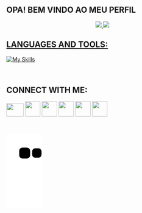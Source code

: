 ## OPA! BEM VINDO AO MEU PERFIL
<div align="center">
  <a href="https://github.com/kauaneiras">
  <img height="150em" src="https://github-readme-stats.vercel.app/api?username=kauaneiras&show_icons=true&theme=merko&include_all_commits=true&count_private=true"/>
  <img height="150em" src="https://github-readme-stats.vercel.app/api/top-langs/?username=kauaneiras&layout=compact&langs_count=7&theme=merko"/>
</div>
  
  
## LANGUAGES AND TOOLS:

  [![My Skills](https://skills.thijs.gg/icons?i=html,css,javascript,java,styledcomponents,react,python,photoshop&theme=light)](https://skills.thijs.gg)
  
   <div style="display: inline_block"><br>
</div>
  
  
## CONNECT WITH ME:
<div> 
  
  <a href="https://www.youtube.com/channel/UCTtLgcVavRMt8vKTznn_ySg" target="_blank"><img height="35" width="45" src="https://imagepng.org/wp-content/uploads/2017/09/youtube-play-icone.png" target="_blank"></a>
  <a href="https://www.instagram.com/kauaneiras/" target="_blank"><img height="40" width="40" src="https://imagensemoldes.com.br/wp-content/uploads/2020/04/%C3%8Dcone-Instagram-PNG-1024x1024.png" target="_blank"></a>
 	<a href="https://www.twitch.tv/kauaneiras" target="_blank"><img height="40" width="40" src="https://www.freeiconspng.com/uploads/transparent-background-twitch-logo-png-16.png" target="_blank"></a>
  <a href = "https://open.spotify.com/user/12173727198?si=0ca1555a79a14b93"><img height="40" width="40" src="https://cdn.icon-icons.com/icons2/836/PNG/512/Spotify_icon-icons.com_66783.png" target="_blank"></a>
  <a href = "mailto:kauante@hotmail.com"><img height="40" width="40" src="https://cdn-icons-png.flaticon.com/512/732/732223.png" target="_blank"></a>
  <a href="https://www.linkedin.com/in/kauan-de-torres-eiras-9a9563171/" target="_blank"><img height="40" width="40" src="https://cdn-icons-png.flaticon.com/512/174/174857.png" target="_blank"></a> 
  <div style="display: inline_block"><br>
 
  ![Snake animation](https://github.com/rafaballerini/rafaballerini/blob/output/github-contribution-grid-snake.svg)
 
</div>
